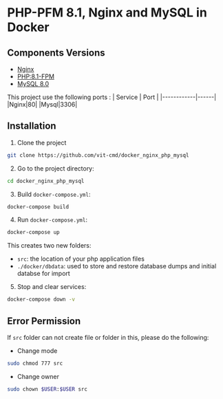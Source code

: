 # PHP-PFM 8.1, Nginx and MySQL in Docker

## Components Versions
- [Nginx](https://hub.docker.com/_/nginx)
- [PHP:8.1-FPM](https://hub.docker.com/_/php/tags?page=1&name=fpm)
- [MySQL 8.0](https://hub.docker.com/_/mysql)

This project use the following ports :
| Service     | Port |
|------------|------|
|Nginx|80|
|Mysql|3306|

## Installation
1. Clone the project
```sh
git clone https://github.com/vit-cmd/docker_nginx_php_mysql
```

2. Go to the project directory:
```sh
cd docker_nginx_php_mysql
```

3. Build `docker-compose.yml`:
```sh
docker-compose build
```

4. Run `docker-compose.yml`:
```sh
docker-compose up
```
This creates two new folders:
- `src`: the location of your php application files
- `./docker/dbdata`: used to store and restore database dumps and initial databse for import

5. Stop and clear services:
```sh
docker-compose down -v
```
## Error Permission
If `src` folder can not create file or folder in this, please do the following:
- Change mode
```sh
sudo chmod 777 src
```
- Change owner
```sh
sudo chown $USER:$USER src
```
